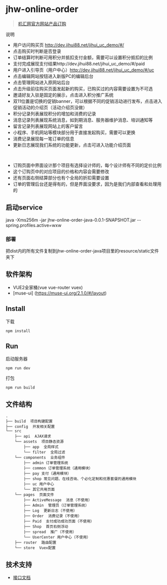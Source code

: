 # jhw-online-order
>[机汇网官方网站产品订购](http://buy.jihui88.com/#/)

说明

- 用户访问购买页
  http://dev.jihui88.net/jihui_uc_demo/#/
- 点击购买时判断是否登录
- 订单结算时判断可用积分并抵扣支付金额，需要可以设置积分抵扣的比例
- 支付完成展现支付结果http://dev.jihui88.net/jihui_uc_demo/#/paid
- 用户进入引导页（用户中心）http://dev.jihui88.net/jihui_uc_demo/#/uc
- 点击编辑网站按钮进入新版PC的编辑后台
- 点击管理网站进入原网站后台
- 点击升级前往购买页面发起新的购买，已购买过的内容需要设置为不可选
- 邀请好友入驻是固定的展示，点击进入积分推广系统
- 双11位置是切换的促销banner，可以根据不同的促销活动进行发布，点击进入促销活动的介绍页（活动介绍页没做）
- 积分记录列表展现积分的增加和消费的记录
- 消息记录列表展现系统消息，如到期消息、服务器维护消息、培训通知等
- 留言记录列表展现网站上的客户留言
- 小程序、手机网站等模块部分用于直接发起购买，需要可以更换
- 消费记录展现每一笔订单的信息
- 更新日志展现我们系统的功能更新，点击可进入功能介绍页面

<br>

- 订购页面中界面设计那个项目有选择设计师的，每个设计师有不同的定价比例
- 这个订购页中的对应项目的价格和内容会需要修改
- 还有页面右侧结算部分也有个全局的折扣需要设置
- 订单的管理后台还是得有的，但是界面没要求，因为是我们内部查看和处理用的

## 启动service
java -Xms256m -jar jhw-online-order-java-0.0.1-SNAPSHOT.jar --spring.profiles.active=wxw


### 部署
把dist内的所有文件复制到jhw-online-order-java项目里的resource/static文件夹下


## 软件架构
- VUE2全家桶(vue vue-router vuex)
- [muse-ui] (https://muse-ui.org/2.1.0/#/layout)

## Install

下载

```shell
npm install
```

## Run

启动服务器

```shell
npm run dev
```

打包

```shell
npm run build
```

## 文件结构
```shell
.
├── build  项目构建配置
├── config  开发相关配置
└── src
    ├── api  AJAX请求
    └── assets  项目静态资源
        ├── app  全局样式
        └── filter  全局过滤
    └── components  业务组件
        ├── admin 订单管理系统
        ├── common 订单管理系统（通用模块）
        ├── pay 支付（通用模块）
        ├── shop 常见问题、在线咨询、个必化定制和优惠套餐的通用模块
        ├── uc 用户中心
        └── 其它共用页面
    └── pages  页面文件
        ├── ActiveMessage  消息（不使用）
        ├── Admin  管理员（订单管理系统）
        ├── Log  更新日志（不使用）
        ├── Order  消费记录（不使用）
        ├── Paid  支付成功成功页面（不使用）
        ├── Shop  首页右侧浮动
        ├── spread  推广（不使用）
        └── UserCenter 用户中心（不使用）
    ├── router  路由配置
    └── store  Vuex配置
```


## 技术支持
- [接口文档](https://jihui88.oschina.io/jhw-api/?file=home-%E9%A6%96%E9%A1%B5)
